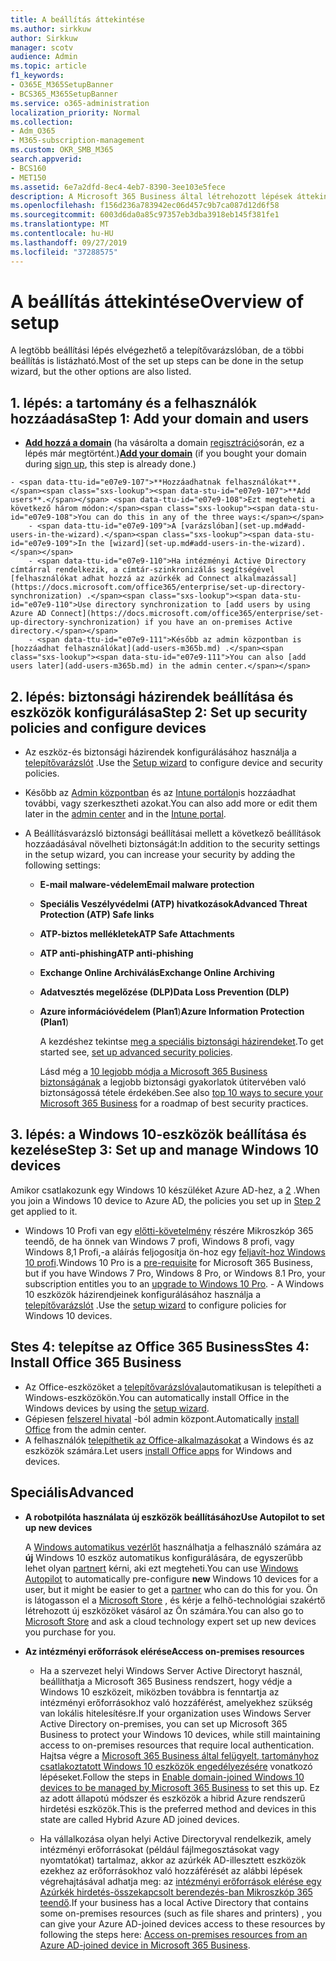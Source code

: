 ```yaml
---
title: A beállítás áttekintése
ms.author: sirkkuw
author: Sirkkuw
manager: scotv
audience: Admin
ms.topic: article
f1_keywords:
- O365E_M365SetupBanner
- BCS365_M365SetupBanner
ms.service: o365-administration
localization_priority: Normal
ms.collection:
- Adm_O365
- M365-subscription-management
ms.custom: OKR_SMB_M365
search.appverid:
- BCS160
- MET150
ms.assetid: 6e7a2dfd-8ec4-4eb7-8390-3ee103e5fece
description: A Microsoft 365 Business által létrehozott lépések áttekintése.
ms.openlocfilehash: f156d236a783942ec06d457c9b7ca087d12d6f58
ms.sourcegitcommit: 6003d6da0a85c97357eb3dba3918eb145f381fe1
ms.translationtype: MT
ms.contentlocale: hu-HU
ms.lasthandoff: 09/27/2019
ms.locfileid: "37288575"
---
```

# <a name="overview-of-setup"></a><span data-ttu-id="e07e9-103">A beállítás áttekintése</span><span class="sxs-lookup"><span data-stu-id="e07e9-103">Overview of setup</span></span>

<span data-ttu-id="e07e9-104">A legtöbb beállítási lépés elvégezhető a telepítővarázslóban, de a többi beállítás is listázható.</span><span class="sxs-lookup"><span data-stu-id="e07e9-104">Most of the set up steps can be done in the setup wizard, but the other options are also listed.</span></span>


## <a name="step-1-add-your-domain-and-users"></a><span data-ttu-id="e07e9-105">1. lépés: a tartomány és a felhasználók hozzáadása</span><span class="sxs-lookup"><span data-stu-id="e07e9-105">Step 1: Add your domain and users</span></span>

   - <span data-ttu-id="e07e9-106">**[Add hozzá a domain](set-up.md#add-your-domain-to-personalize-sign-in)** (ha vásárolta a domain [regisztráció](sign-up.md)során, ez a lépés már megtörtént.)</span><span class="sxs-lookup"><span data-stu-id="e07e9-106">**[Add your domain](set-up.md#add-your-domain-to-personalize-sign-in)** (if you bought your domain during [sign up](sign-up.md), this step is already done.)</span></span>

    - <span data-ttu-id="e07e9-107">**Hozzáadhatnak felhasználókat**.</span><span class="sxs-lookup"><span data-stu-id="e07e9-107">**Add users**.</span></span> <span data-ttu-id="e07e9-108">Ezt megteheti a következő három módon:</span><span class="sxs-lookup"><span data-stu-id="e07e9-108">You can do this in any of the three ways:</span></span>
        - <span data-ttu-id="e07e9-109">A [varázslóban](set-up.md#add-users-in-the-wizard).</span><span class="sxs-lookup"><span data-stu-id="e07e9-109">In the [wizard](set-up.md#add-users-in-the-wizard).</span></span>
        - <span data-ttu-id="e07e9-110">Ha intézményi Active Directory címtárral rendelkezik, a címtár-szinkronizálás segítségével [felhasználókat adhat hozzá az azúrkék ad Connect alkalmazással](https://docs.microsoft.com/office365/enterprise/set-up-directory-synchronization) .</span><span class="sxs-lookup"><span data-stu-id="e07e9-110">Use directory synchronization to [add users by using Azure AD Connect](https://docs.microsoft.com/office365/enterprise/set-up-directory-synchronization) if you have an on-premises Active directory.</span></span>
        - <span data-ttu-id="e07e9-111">Később az admin központban is [hozzáadhat felhasználókat](add-users-m365b.md) .</span><span class="sxs-lookup"><span data-stu-id="e07e9-111">You can also [add users later](add-users-m365b.md) in the admin center.</span></span>
## <a name="step-2-set-up-security-policies-and-configure-devices"></a><span data-ttu-id="e07e9-112">2. lépés: biztonsági házirendek beállítása és eszközök konfigurálása</span><span class="sxs-lookup"><span data-stu-id="e07e9-112">Step 2: Set up security policies and configure devices</span></span> 

  - <span data-ttu-id="e07e9-113">Az eszköz-és biztonsági házirendek konfigurálásához használja a [telepítővarázslót](set-up.md#set-up-security-policies-and-device-configurations) .</span><span class="sxs-lookup"><span data-stu-id="e07e9-113">Use the [Setup wizard](set-up.md#set-up-security-policies-and-device-configurations) to configure device and security policies.</span></span> 
  - <span data-ttu-id="e07e9-114">Később az [Admin központban](view-policies-and-devices.md) és az [Intune portálon](https://docs.microsoft.com/intune/tutorial-walkthrough-intune-portal)is hozzáadhat további, vagy szerkesztheti azokat.</span><span class="sxs-lookup"><span data-stu-id="e07e9-114">You can also add more or edit them later in the [admin center](view-policies-and-devices.md) and in the [Intune portal](https://docs.microsoft.com/intune/tutorial-walkthrough-intune-portal).</span></span>
  - <span data-ttu-id="e07e9-115">A Beállításvarázsló biztonsági beállításai mellett a következő beállítások hozzáadásával növelheti biztonságát:</span><span class="sxs-lookup"><span data-stu-id="e07e9-115">In addition to the security settings in the setup wizard, you can increase your security by adding the following settings:</span></span>

      - <span data-ttu-id="e07e9-116">**E-mail malware-védelem**</span><span class="sxs-lookup"><span data-stu-id="e07e9-116">**Email malware protection**</span></span>
      - <span data-ttu-id="e07e9-117">**Speciális Veszélyvédelmi (ATP) hivatkozások**</span><span class="sxs-lookup"><span data-stu-id="e07e9-117">**Advanced Threat Protection (ATP) Safe links**</span></span>
      - <span data-ttu-id="e07e9-118">**ATP-biztos mellékletek**</span><span class="sxs-lookup"><span data-stu-id="e07e9-118">**ATP Safe Attachments**</span></span>
      - <span data-ttu-id="e07e9-119">**ATP anti-phishing**</span><span class="sxs-lookup"><span data-stu-id="e07e9-119">**ATP anti-phishing**</span></span>
      - <span data-ttu-id="e07e9-120">**Exchange Online Archiválás**</span><span class="sxs-lookup"><span data-stu-id="e07e9-120">**Exchange Online Archiving**</span></span>
      - <span data-ttu-id="e07e9-121">**Adatvesztés megelőzése (DLP)**</span><span class="sxs-lookup"><span data-stu-id="e07e9-121">**Data Loss Prevention (DLP)**</span></span>
      - <span data-ttu-id="e07e9-122">**Azure információvédelem (Plan1**)</span><span class="sxs-lookup"><span data-stu-id="e07e9-122">**Azure Information Protection (Plan1**)</span></span>

          <span data-ttu-id="e07e9-123">A kezdéshez tekintse [meg a speciális biztonsági házirendeket](set-up-advanced-security.md).</span><span class="sxs-lookup"><span data-stu-id="e07e9-123">To get started see, [set up advanced security policies](set-up-advanced-security.md).</span></span>

        <span data-ttu-id="e07e9-124">Lásd még a [10 legjobb módja a Microsoft 365 Business biztonságának](https://docs.microsoft.com/office365/admin/security-and-compliance/secure-your-business-data) a legjobb biztonsági gyakorlatok útitervében való biztonságossá tétele érdekében.</span><span class="sxs-lookup"><span data-stu-id="e07e9-124">See also [top 10 ways to secure your Microsoft 365 Business](https://docs.microsoft.com/office365/admin/security-and-compliance/secure-your-business-data) for a roadmap of best security practices.</span></span>

## <a name="step-3-set-up-and-manage-windows-10-devices"></a><span data-ttu-id="e07e9-125">3. lépés: a Windows 10-eszközök beállítása és kezelése</span><span class="sxs-lookup"><span data-stu-id="e07e9-125">Step 3: Set up and manage Windows 10 devices</span></span>

   <span data-ttu-id="e07e9-126">Amikor csatlakozunk egy Windows 10 készüléket Azure AD-hez, a [2](#step-2-set-up-security-policies-and-configure-devices) .</span><span class="sxs-lookup"><span data-stu-id="e07e9-126">When you join a Windows 10 device to Azure AD, the policies you set up in [Step 2](#step-2-set-up-security-policies-and-configure-devices) get applied to it.</span></span>

   - <span data-ttu-id="e07e9-127">Windows 10 Profi van egy [előtti-követelmény](pre-requisites-for-data-protection.md) részére Mikroszkóp 365 teendő, de ha önnek van Windows 7 profi, Windows 8 profi, vagy Windows 8,1 Profi,-a aláírás feljogosítja ön-hoz egy [feljavít-hoz Windows 10 profi](https://docs.microsoft.com/microsoft-365/business/upgrade-to-windows-pro-creators-update).</span><span class="sxs-lookup"><span data-stu-id="e07e9-127">Windows 10 Pro is a [pre-requisite](pre-requisites-for-data-protection.md) for Microsoft 365 Business, but if you have Windows 7 Pro, Windows 8 Pro, or Windows 8.1 Pro, your subscription entitles you to an [upgrade to  Windows 10 Pro](https://docs.microsoft.com/microsoft-365/business/upgrade-to-windows-pro-creators-update).</span></span>
    - <span data-ttu-id="e07e9-128">A Windows 10 eszközök házirendjeinek konfigurálásához használja a [telepítővarázslót](set-up.md#set-up-security-policies-and-device-configurations) .</span><span class="sxs-lookup"><span data-stu-id="e07e9-128">Use the [setup wizard](set-up.md#set-up-security-policies-and-device-configurations) to configure policies for Windows 10 devices.</span></span>

## <a name="stes-4-install-office-365-business"></a><span data-ttu-id="e07e9-129">Stes 4: telepítse az Office 365 Business</span><span class="sxs-lookup"><span data-stu-id="e07e9-129">Stes 4: Install Office 365 Business</span></span>
- <span data-ttu-id="e07e9-130">Az Office-eszközöket a [telepítővarázslóval](set-up.md#deploy-office-365-client-apps)automatikusan is telepítheti a Windows-eszközökön.</span><span class="sxs-lookup"><span data-stu-id="e07e9-130">You can automatically install Office in the Windows devices by using the [setup wizard](set-up.md#deploy-office-365-client-apps).</span></span>
- <span data-ttu-id="e07e9-131">Gépiesen [felszerel hivatal](auto-install-or-uninstall-office.md) -ból admin központ.</span><span class="sxs-lookup"><span data-stu-id="e07e9-131">Automatically [install Office](auto-install-or-uninstall-office.md) from the admin center.</span></span>
- <span data-ttu-id="e07e9-132">A felhasználók [telepíthetik az Office-alkalmazásokat](https://docs.microsoft.com/office365/admin/setup/install-applications) a Windows és az eszközök számára.</span><span class="sxs-lookup"><span data-stu-id="e07e9-132">Let users [install Office apps](https://docs.microsoft.com/office365/admin/setup/install-applications) for Windows and devices.</span></span>
     
## <a name="advanced"></a><span data-ttu-id="e07e9-133">Speciális</span><span class="sxs-lookup"><span data-stu-id="e07e9-133">Advanced</span></span>
- <span data-ttu-id="e07e9-134">**A robotpilóta használata új eszközök beállításához**</span><span class="sxs-lookup"><span data-stu-id="e07e9-134">**Use Autopilot to set up new devices**</span></span>
            
     <span data-ttu-id="e07e9-135">A [Windows automatikus vezérlőt](add-autopilot-devices-and-profile.md) használhatja a felhasználó számára az **új** Windows 10 eszköz automatikus konfigurálására, de egyszerűbb lehet olyan [partnert](https://www.microsoft.com/solution-providers/search) kérni, aki ezt megteheti.</span><span class="sxs-lookup"><span data-stu-id="e07e9-135">You can use [Windows Autopilot](add-autopilot-devices-and-profile.md) to automatically pre-configure **new** Windows 10 devices for a user, but it might be easier to get a [partner](https://www.microsoft.com/solution-providers/search) who can do this for you.</span></span> <span data-ttu-id="e07e9-136">Ön is látogasson el a [Microsoft Store](https://go.microsoft.com/fwlink/?linkid=874598) , és kérje a felhő-technológiai szakértő létrehozott új eszközöket vásárol az Ön számára.</span><span class="sxs-lookup"><span data-stu-id="e07e9-136">You can also go to [Microsoft Store](https://go.microsoft.com/fwlink/?linkid=874598) and ask a cloud technology expert set up new devices you purchase for you.</span></span>

- <span data-ttu-id="e07e9-137">**Az intézményi erőforrások elérése**</span><span class="sxs-lookup"><span data-stu-id="e07e9-137">**Access on-premises resources**</span></span>

     - <span data-ttu-id="e07e9-138">Ha a szervezet helyi Windows Server Active Directoryt használ, beállíthatja a Microsoft 365 Business rendszert, hogy védje a Windows 10 eszközeit, miközben továbbra is fenntartja az intézményi erőforrásokhoz való hozzáférést, amelyekhez szükség van lokális hitelesítésre.</span><span class="sxs-lookup"><span data-stu-id="e07e9-138">If your organization uses Windows Server Active Directory on-premises, you can set up Microsoft 365 Business to protect your Windows 10 devices, while still maintaining access to on-premises resources that require local authentication.</span></span> <span data-ttu-id="e07e9-139">Hajtsa végre a [Microsoft 365 Business által felügyelt, tartományhoz csatlakoztatott Windows 10 eszközök engedélyezésére](manage-windows-devices.md) vonatkozó lépéseket.</span><span class="sxs-lookup"><span data-stu-id="e07e9-139">Follow the steps in [Enable domain-joined Windows 10 devices to be managed by Microsoft 365 Business](manage-windows-devices.md) to set this up.</span></span> <span data-ttu-id="e07e9-140">Ez az adott állapotú módszer és eszközök a hibrid Azure rendszerű hirdetési eszközök.</span><span class="sxs-lookup"><span data-stu-id="e07e9-140">This is the preferred method and devices in this state are called Hybrid Azure AD joined devices.</span></span>

    - <span data-ttu-id="e07e9-141">Ha vállalkozása olyan helyi Active Directoryval rendelkezik, amely intézményi erőforrásokat (például fájlmegosztásokat vagy nyomtatókat) tartalmaz, akkor az azúrkék AD-illesztett eszközök ezekhez az erőforrásokhoz való hozzáférését az alábbi lépések végrehajtásával adhatja meg: az [intézményi erőforrások elérése egy Azúrkék hirdetés-összekapcsolt berendezés-ban Mikroszkóp 365 teendő](access-resources.md).</span><span class="sxs-lookup"><span data-stu-id="e07e9-141">If your business has a local Active Directory that contains some on-premises resources (such as file shares and printers) , you can give your Azure AD-joined devices access to these resources by following the steps here: [Access on-premises resources from an Azure AD-joined device in Microsoft 365 Business](access-resources.md).</span></span>

  